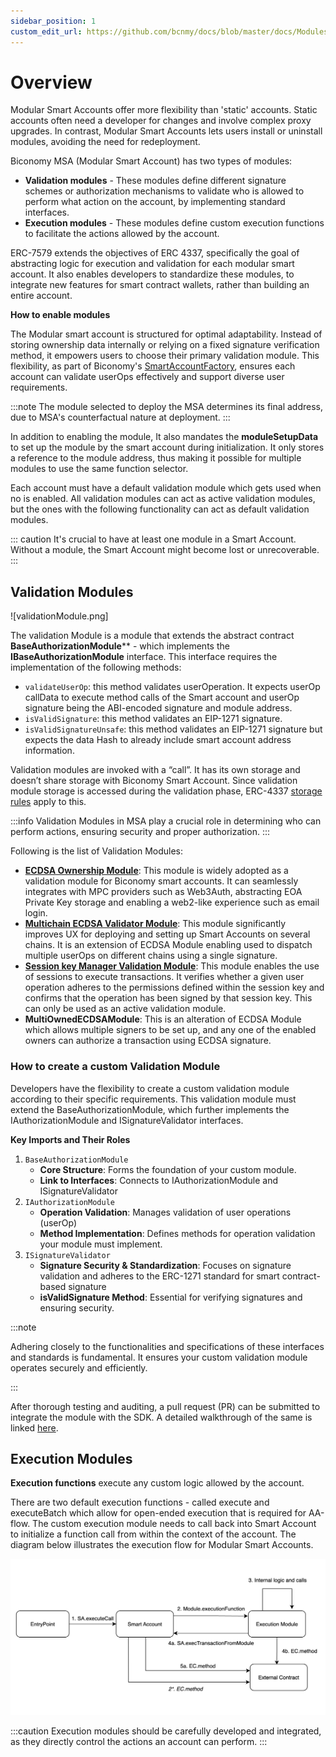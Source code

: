 ```yaml
---
sidebar_position: 1
custom_edit_url: https://github.com/bcnmy/docs/blob/master/docs/Modules/overview.md
---
```

# Overview

Modular Smart Accounts offer more flexibility than 'static' accounts. Static accounts often need a developer for changes and involve complex proxy upgrades. In contrast, Modular Smart Accounts lets users install or uninstall modules, avoiding the need for redeployment.

Biconomy MSA (Modular Smart Account) has two types of modules:

- **Validation modules** - These modules define different signature schemes or authorization mechanisms to validate who is allowed to perform what action on the account, by implementing standard interfaces.
- **Execution modules** - These modules define custom execution functions to facilitate the actions allowed by the account.

ERC-7579 extends the objectives of ERC 4337, specifically the goal of abstracting logic for execution and validation for each modular smart account. It also enables developers to standardize these modules, to integrate new features for smart contract wallets, rather than building an entire account.

**How to enable modules**

The Modular smart account is structured for optimal adaptability. Instead of storing ownership data internally or relying on a fixed signature verification method, it empowers users to choose their primary validation module. This flexibility, as part of Biconomy's [SmartAccountFactory](https://github.com/bcnmy/scw-contracts/blob/main/contracts/smart-account/factory/SmartAccountFactory.sol#L73), ensures each account can validate userOps effectively and support diverse user requirements.

:::note
The module selected to deploy the MSA determines its final address, due to MSA's counterfactual nature at deployment.
:::

In addition to enabling the module, It also mandates the **moduleSetupData** to set up the module by the smart account during initialization. It only stores a reference to the module address, thus making it possible for multiple modules to use the same function selector.

Each account must have a default validation module which gets used when no is enabled. All validation modules can act as active validation modules, but the ones with the following functionality can act as default validation modules.

::: caution
It's crucial to have at least one module in a Smart Account. Without a module, the Smart Account might become lost or unrecoverable.
:::

## Validation Modules

![validationModule.png]

The validation Module is a module that extends the abstract contract **BaseAuthorizationModule**** - which implements the **IBaseAuthorizationModule** interface. This interface requires the implementation of the following methods:

- `validateUserOp`: this method validates userOperation. It expects userOp callData to execute method calls of the Smart account and userOp signature being the ABI-encoded signature and module address.
- `isValidSignature`: this method validates an EIP-1271 signature.
- `isValidSignatureUnsafe`: this method validates an EIP-1271 signature but expects the data Hash to already include smart account address information.

Validation modules are invoked with a “call”. It has its own storage and doesn’t share storage with Biconomy Smart Account. Since validation module storage is accessed during the validation phase, ERC-4337 [storage rules](https://github.com/eth-infinitism/account-abstraction/blob/abff2aca61a8f0934e533d0d352978055fddbd96/eip/EIPS/eip-4337.md#storage-associated-with-an-address) apply to this.

:::info
Validation Modules in MSA play a crucial role in determining who can perform actions, ensuring security and proper authorization.
:::

Following is the list of Validation Modules:

- [**ECDSA Ownership Module**](ecdsa.mdx): This module is widely adopted as a validation module for Biconomy smart accounts. It can seamlessly integrates with MPC providers such as Web3Auth, abstracting EOA Private Key storage and enabling a web2-like experience such as email login.
- [**Multichain ECDSA Validator Module**](multichain.mdx): This module significantly improves UX for deploying and setting up Smart Accounts on several chains. It is an extension of ECDSA Module enabling used to dispatch multiple userOps on different chains using a single signature.
- [**Session key Manager Validation Module**](sessionvalidationmodule.mdx): This module enables the use of sessions to execute transactions. It verifies whether a given user operation adheres to the permissions defined within the session key and confirms that the operation has been signed by that session key. This can only be used as an active validation module.
- **MultiOwnedECDSAModule**: This is an alteration of ECDSA Module which allows multiple signers to be set up, and any one of the enabled owners can authorize a transaction using ECDSA signature.

### How to create a custom Validation Module

Developers have the flexibility to create a custom validation module according to their specific requirements. This validation module must extend the BaseAuthorizationModule, which further implements the IAuthorizationModule and ISignatureValidator interfaces.

**Key Imports and Their Roles**

1. `BaseAuthorizationModule`
    - **Core Structure**: Forms the foundation of your custom module.
    - **Link to Interfaces**: Connects to IAuthorizationModule and ISignatureValidator
2. `IAuthorizationModule`
    - **Operation Validation**: Manages validation of user operations (userOp)
    - **Method Implementation**: Defines methods for operation validation your module must implement.
3. `ISignatureValidator`
    - **Signature Security & Standardization**: Focuses on signature validation and adheres to the ERC-1271 standard for smart contract-based signature
    - **isValidSignature Method**: Essential for verifying signatures and ensuring security.

:::note

Adhering closely to the functionalities and specifications of these interfaces and standards is fundamental. It ensures your custom validation module operates securely and efficiently.

:::

After thorough testing and auditing, a pull request (PR) can be submitted to integrate the module with the SDK. A detailed walkthrough of the same is linked [here](/tutorials/customValidationModule).

## Execution Modules

**Execution functions** execute any custom logic allowed by the account.

There are two default execution functions - called execute and executeBatch which allow for open-ended execution that is required for AA-flow. The custom execution module needs to call back into Smart Account to initialize a function call from within the context of the account.
The diagram below illustrates the execution flow for Modular Smart Accounts.

![executionModule.png](../images/modules/executionModule.png)

:::caution
Execution modules should be carefully developed and integrated, as they directly control the actions an account can perform.
:::
